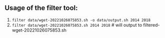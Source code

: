 ## Usage of the filter tool:

1. `filter data/wget-20221026075853.sh -o data/output.sh 2014 2018`
2. `filter data/wget-20221026075853.sh 2014 2018` # will output to  filtered-wget-20221026075853.sh
